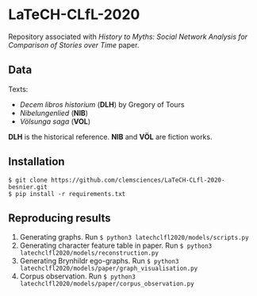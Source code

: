 # LaTeCH-CLfL-2020

Repository associated with *History to Myths: Social Network Analysis for Comparison of Stories over Time* paper.

## Data
Texts:
- *Decem libros historium* (**DLH**) by Gregory of Tours
- *Nibelungenlied* (**NIB**)
- *Völsunga saga* (**VOL**)

**DLH** is the historical reference.
**NIB** and **VÖL** are fiction works.

## Installation

```shell script
$ git clone https://github.com/clemsciences/LaTeCH-CLfl-2020-besnier.git
$ pip install -r requirements.txt 
```

## Reproducing results

1. Generating graphs.
Run `$ python3 latechclfl2020/models/scripts.py`
2. Generating character feature table in paper.
Run `$ python3 latechclfl2020/models/reconstruction.py` 
3. Generating Brynhildr ego-graphs.
Run `$ python3 latechclfl2020/models/paper/graph_visualisation.py`
4. Corpus observation.
Run `$ python3 latechclfl2020/models/paper/corpus_observation.py`

